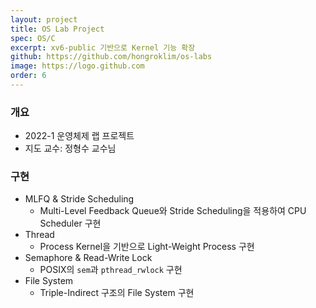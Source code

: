 ```yaml
---
layout: project
title: OS Lab Project
spec: OS/C
excerpt: xv6-public 기반으로 Kernel 기능 확장
github: https://github.com/hongroklim/os-labs
image: https://logo.github.com
order: 6
---
```


### 개요

* 2022-1 운영체제 랩 프로젝트
* 지도 교수: 정형수 교수님

### 구현

* MLFQ & Stride Scheduling
  * Multi-Level Feedback Queue와 Stride Scheduling을 적용하여 CPU Scheduler 구현
* Thread
  * Process Kernel을 기반으로 Light-Weight Process 구현
* Semaphore & Read-Write Lock
  * POSIX의 `sem`과 `pthread_rwlock` 구현
* File System
  * Triple-Indirect 구조의 File System 구현
